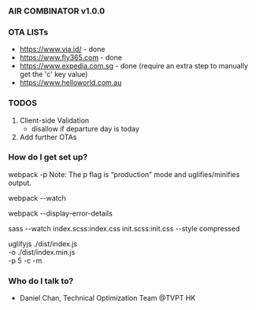 ### AIR COMBINATOR v1.0.0 ###

### OTA LISTs ###

* https://www.via.id/ - done
* https://www.fly365.com - done
* https://www.expedia.com.sg - done (require an extra step to manually get the 'c' key value)
* https://www.helloworld.com.au


### TODOS ###

1. Client-side Validation
    - disallow if departure day is today
2. Add further OTAs

### How do I get set up? ###

webpack -p
Note: The p flag is “production” mode and uglifies/minifies output.

webpack --watch

webpack --display-error-details

sass --watch index.scss:index.css init.scss:init.css --style compressed

uglifyjs ./dist/index.js \
         -o ./dist/index.min.js \
         -p 5 -c -m

### Who do I talk to? ###

* Daniel Chan, Technical Optimization Team @TVPT HK